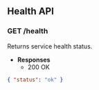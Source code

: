## Health API

### GET /health
Returns service health status.

- **Responses**
  - 200 OK
```json
{ "status": "ok" }
```
